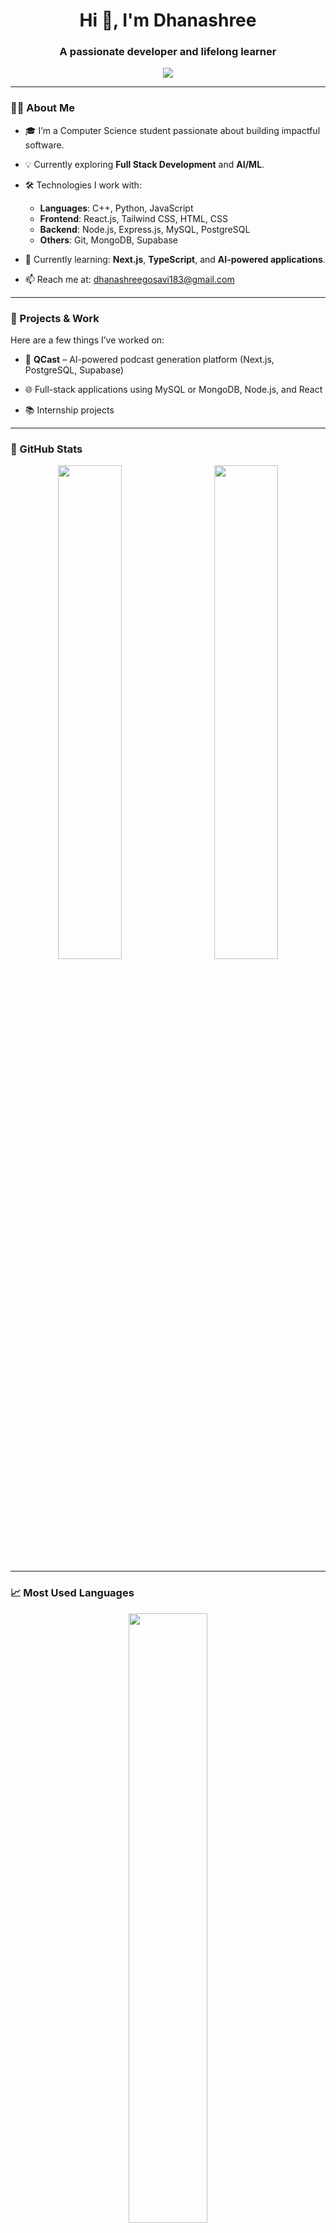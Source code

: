 <h1 align="center">Hi 👋, I'm Dhanashree</h1>
<h3 align="center">A passionate developer and lifelong learner</h3>

<p align="center">
  <img src="https://readme-typing-svg.demolab.com/?lines=Full-Stack%20Developer;Tech%20Enthusiast;Always%20Learning%20New%20Things&center=true&width=500&height=30">
</p>

---

### 👩‍💻 About Me

- 🎓 I’m a Computer Science student passionate about building impactful software.
- 💡 Currently exploring **Full Stack Development** and **AI/ML**.
- 🛠️ Technologies I work with:
  - **Languages**: C++, Python, JavaScript 
  - **Frontend**: React.js, Tailwind CSS, HTML, CSS
  - **Backend**: Node.js, Express.js, MySQL, PostgreSQL
  - **Others**: Git, MongoDB, Supabase

- 🌱 Currently learning: **Next.js**, **TypeScript**, and **AI-powered applications**.
- 📫 Reach me at: [dhanashreegosavi183@gmail.com](mailto:dhanashreegosavi183@gmail.com)

---

### 🔧 Projects & Work

Here are a few things I’ve worked on:

- 💬 **QCast** – AI-powered podcast generation platform (Next.js, PostgreSQL, Supabase) 

- 🌐 Full-stack applications using MySQL or MongoDB, Node.js, and React 
- 📚 Internship projects  

---

### 🌟 GitHub Stats

<p align="center">
  <img src="https://github-readme-stats.vercel.app/api?username=Dhanashree6174&show_icons=true&theme=radical" width="45%"/>
  &nbsp;&nbsp;&nbsp;&nbsp;
  <img src="https://github-readme-streak-stats.herokuapp.com/?user=Dhanashree6174&theme=radical" width="45%"/>
</p>

---

### 📈 Most Used Languages

<p align="center">
  <img src="https://github-readme-stats.vercel.app/api/top-langs/?username=Dhanashree6174&layout=compact&theme=radical" width="50%"/>
</p>

---

### 🌐 Let's Connect

<p align="left">
  <a href="https://www.linkedin.com/in/dhanashree-gosavi-1a171225b" target="_blank"><img src="https://img.shields.io/badge/LinkedIn-%230077B5.svg?&style=for-the-badge&logo=linkedin&logoColor=white" /></a>
  <a href="mailto:dhanashreegosavi183@gmail.com"><img src="https://img.shields.io/badge/Gmail-D14836?style=for-the-badge&logo=gmail&logoColor=white" /></a>
</p>

---

⭐️ *Thanks for visiting my profile! Feel free to check out my repositories!*
